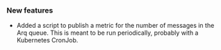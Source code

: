 ### New features

- Added a script to publish a metric for the number of messages in the Arq queue. This is meant to be run periodically, probably with a Kubernetes CronJob.
